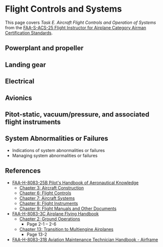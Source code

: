 # Flight Controls and Systems

This page covers *Task E. Aircraft Flight Controls and Operation of Systems* from the [FAA-S-ACS-25 Flight Instructor for Airplane Category Airman Certification Standards](https://www.faa.gov/training_testing/testing/acs/cfi_airplane_acs_25.pdf).

<!--@include: ./docs/src/includes/systems/primary-flight-controls.md | shift:1-->
<!--@include: ./docs/src/includes/systems/secondary-flight-controls.md | shift:1-->
<!--@include: ./docs/src/includes/systems/trim-controls.md | shift:2-->

## Powerplant and propeller

<!--@include: ./docs/src/includes/systems/powerplant-and-propeller.md | shift:2-->

## Landing gear

<!--@include: ./docs/src/includes/systems/landing-gear.md-->

<!--@include: ./docs/src/includes/systems/fuel.md | shift:1-->
<!--@include: ./docs/src/includes/systems/oil.md | shift:1-->
<!--@include: ./docs/src/includes/systems/hydraulic.md | shift:1-->

## Electrical

<!--@include: ./docs/src/includes/systems/electrical-system.md-->

## Avionics

<!--@include: ./docs/src/includes/systems/avionics-and-autopilot.md | shift:2-->

## Pitot-static, vacuum/pressure, and associated flight instruments

<!--@include: ./docs/src/includes/systems/pitot-static-vacuum-instruments.md | shift:2-->

<!--@include: ./docs/src/includes/systems/environmental-systems.md | shift:1-->
<!--@include: ./docs/src/includes/systems/deicing-and-anti-icing.md | shift:1-->
<!--@include: ./docs/src/includes/systems/oxygen-system.md | shift:1-->

<!--@include: ./docs/src/includes/systems/pressurization.md | shift:2-->

## System Abnormalities or Failures

* Indications of system abnormalities or failures
* Managing system abnormalities or failures

## References

* [FAA-H-8083-25B Pilot's Handbook of Aeronautical Knowledge](https://www.faa.gov/regulations_policies/handbooks_manuals/aviation/phak)
  * [Chapter 3: Aircraft Construction](https://www.faa.gov/sites/faa.gov/files/regulations_policies/handbooks_manuals/aviation/phak/05_phak_ch3.pdf)
  * [Chapter 6: Flight Controls](https://www.faa.gov/sites/faa.gov/files/regulations_policies/handbooks_manuals/aviation/phak/08_phak_ch6.pdf)
  * [Chapter 7: Aircraft Systems](https://www.faa.gov/sites/faa.gov/files/regulations_policies/handbooks_manuals/aviation/phak/09_phak_ch7.pdf)
  * [Chapter 8: Flight Instruments](https://www.faa.gov/sites/faa.gov/files/regulations_policies/handbooks_manuals/aviation/phak/10_phak_ch8.pdf)
  * [Chapter 9: Flight Manuals and Other Documents](https://www.faa.gov/sites/faa.gov/files/regulations_policies/handbooks_manuals/aviation/phak/11_phak_ch9.pdf)
* [FAA-H-8083-3C Airplane Flying Handbook](https://www.faa.gov/regulations_policies/handbooks_manuals/aviation/airplane_handbook)
  * [Chapter 2: Ground Operations](https://www.faa.gov/sites/faa.gov/files/regulations_policies/handbooks_manuals/aviation/airplane_handbook/03_afh_ch2.pdf)
    * Page 2-1 – 2-6
  * [Chapter 13: Transition to Multiengine Airplanes](https://www.faa.gov/sites/faa.gov/files/regulations_policies/handbooks_manuals/aviation/airplane_handbook/14_afh_ch13.pdf)
    * Page 13-2
* [FAA-H-8083-31B Aviation Maintenance Technician Handbook - Airframe](https://www.faa.gov/regulations_policies/handbooks_manuals/aviation/FAA-H-8083-31B_Aviation_Maintenance_Technician_Handbook.pdf)
